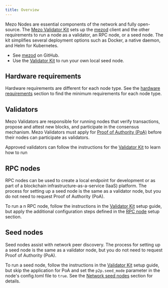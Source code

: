 ```yaml
---
title: Overview
---
```


Mezo Nodes are essential components of the network and fully open-source. The [Mezo Validator Kit](https://github.com/mezo-org/validator-kit) sets up the [mezod](https://github.com/mezo-org/mezod) client and the other requirements to run a node as a validator, an RPC node, or a seed node. The kit simplifies several deployment options such as Docker, a native daemon, and Helm for Kubernetes.

- See [mezod](https://github.com/mezo-org/mezod) on GitHub.
- Use the [Validator Kit](https://github.com/mezo-org/validator-kit) to run your own local seed node.

## Hardware requirements

Hardware requirements are different for each node type. See the [hardware requirements](https://github.com/mezo-org/validator-kit?tab=readme-ov-file#hardware-requirements) section to find the minimum requirements for each node type.

## Validators

Mezo Validators are responsible for running nodes that verify transactions, propose and attest new blocks, and participate in the consensus mechanism. Mezo Validators must apply for [Proof of Authority (PoA)](https://github.com/mezo-org/validator-kit?tab=readme-ov-file#poa-application-submission) before their nodes can participate as validators.

Approved validators can follow the instructions for the [Validator Kit](https://github.com/mezo-org/validator-kit?tab=readme-ov-file#validator-kit) to learn how to run 

## RPC nodes

RPC nodes can be used to create a local endpoint for development or as part of a blockchain infrastructure-as-a-service (IaaS) platform. The process for setting up a seed node is the same as a validator node, but you do not need to request Proof of Authority (PoA).

To run a n RPC node, follow the instructions in the [Validator Kit](https://github.com/mezo-org/validator-kit?tab=readme-ov-file#validator-kit) setup guide, but apply the additional configuration steps defined in the [RPC node](https://github.com/mezo-org/validator-kit?tab=readme-ov-file#rpc-node) setup section.

## Seed nodes

Seed nodes assist with network peer discovery. The process for setting up a seed node is the same as a validator node, but you do not need to request Proof of Authority (PoA).

To run a seed node, follow the instructions in the [Validator Kit](https://github.com/mezo-org/validator-kit?tab=readme-ov-file#validator-kit) setup guide, but skip the application for PoA and set the `p2p.seed_mode` parameter in the node's config.toml file to `true`. See the [Network seed nodes](https://github.com/mezo-org/validator-kit?tab=readme-ov-file#network-seed-nodes) section for details.